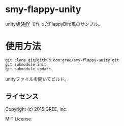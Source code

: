 # smy-flappy-unity
unity版[SMY](https://github.com/gree/smy) で作ったFlappyBird風のサンプル。

# 使用方法
```
git clone git@github.com:gree/smy-flappy-unity.git
git submodule init
git submodule update
```
unityファイルを開いてビルド。

## ライセンス

Copyright (c) 2016 GREE, Inc.

MIT License


